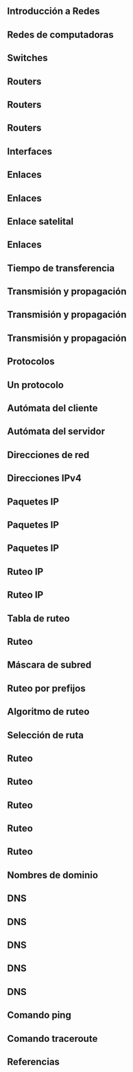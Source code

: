 
## Introducción a Redes



## Redes de computadoras



## Switches



## Routers



## Routers



## Routers



## Interfaces



## Enlaces



## Enlaces



## Enlace satelital



## Enlaces



## Tiempo de transferencia



## Transmisión y propagación



## Transmisión y propagación



## Transmisión y propagación



## Protocolos



## Un protocolo



## Autómata del cliente



## Autómata del servidor



## Direcciones de red



## Direcciones IPv4



## Paquetes IP



## Paquetes IP



## Paquetes IP



## Ruteo IP



## Ruteo IP



## Tabla de ruteo



## Ruteo



## Máscara de subred



## Ruteo por prefijos





## Algoritmo de ruteo



## Selección de ruta



## Ruteo



## Ruteo



## Ruteo



## Ruteo



## Ruteo



## Nombres de dominio



## DNS



## DNS



## DNS



## DNS



## DNS



## Comando ping



## Comando traceroute



## Referencias



